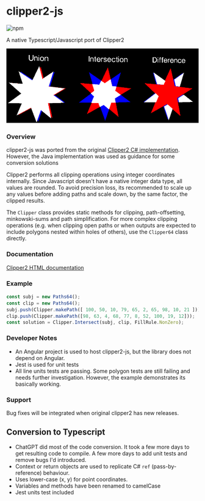 # clipper2-js

![npm](https://img.shields.io/npm/v/clipper2-js)

A native Typescript/Javascript port of Clipper2

![image](https://github.com/IRobot1/clipper2-ts/blob/master/projects/clipper2-js/screenshot.png)

### Overview

clipper2-js was ported from the original [Clipper2 C# implementation](https://github.com/AngusJohnson/Clipper2).  However, the Java implementation was used as guidance for some conversion solutions

Clipper2 performs all clipping operations using integer coordinates internally.  Since Javascript doesn't have a native integer data type, all values are rounded. To avoid precision loss, its recommended to scale up any values before adding paths and scale down, by the same factor, the clipped results.

The `Clipper` class provides static methods for clipping, path-offsetting, minkowski-sums and path simplification.
For more complex clipping operations (e.g. when clipping open paths or when outputs are expected to include polygons nested within holes of others), use the `Clipper64` class directly.

### Documentation

[Clipper2 HTML documentation](http://www.angusj.com/clipper2/Docs/Overview.htm)

### Example

```ts
const subj = new Paths64();
const clip = new Paths64();
subj.push(Clipper.makePath([ 100, 50, 10, 79, 65, 2, 65, 98, 10, 21 ]));
clip.push(Clipper.makePath([98, 63, 4, 68, 77, 8, 52, 100, 19, 12]));
const solution = Clipper.Intersect(subj, clip, FillRule.NonZero);
```

### Developer Notes
* An Angular project is used to host clipper2-js, but the library does not depend on Angular.
* Jest is used for unit tests
* All line units tests are passing.  Some polygon tests are still failing and needs further investigation. However, the example demonstrates its basically working.

### Support
Bug fixes will be integrated when original clipper2 has new releases.

## Conversion to Typescript
* ChatGPT did most of the code conversion.  It took a few more days to get resulting code to compile. A few more days to add unit tests and remove bugs I'd introduced.
* Context or return objects are used to replicate C# `ref` (pass-by-reference) behaviour.
* Uses lower-case (x, y) for point coordinates.
* Variables and methods have been renamed to camelCase
* Jest units test included

